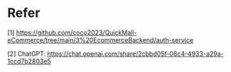 # Refer
[1] https://github.com/coco2023/QuickMall-eCommerce/tree/main/3%20EcommerceBackend/auth-service

[2] ChatGPT: https://chat.openai.com/share/2cbbd05f-06c4-4933-a29a-1ccd7b2803e5


